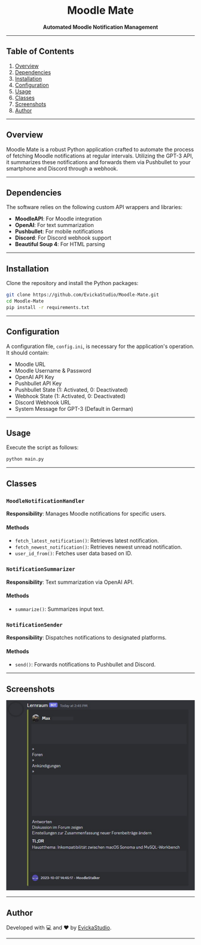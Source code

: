 <h1 align="center">Moodle Mate</h1>
<p align="center">
    <strong>Automated Moodle Notification Management</strong>
</p>

---

## Table of Contents
1. [Overview](#overview)
2. [Dependencies](#dependencies)
3. [Installation](#installation)
4. [Configuration](#configuration)
5. [Usage](#usage)
6. [Classes](#classes)
7. [Screenshots](#screenshots)
8. [Author](#author)

---

## <div id="overview">Overview</div>

Moodle Mate is a robust Python application crafted to automate the process of fetching Moodle notifications at regular intervals. Utilizing the GPT-3 API, it summarizes these notifications and forwards them via Pushbullet to your smartphone and Discord through a webhook.

---

## <div id="dependencies">Dependencies</div>

The software relies on the following custom API wrappers and libraries:

- **MoodleAPI**: For Moodle integration
- **OpenAI**: For text summarization
- **Pushbullet**: For mobile notifications
- **Discord**: For Discord webhook support
- **Beautiful Soup 4**: For HTML parsing

---

## <div id="installation">Installation</div>

Clone the repository and install the Python packages:

```bash
git clone https://github.com/EvickaStudio/Moodle-Mate.git
cd Moodle-Mate
pip install -r requirements.txt
```

---

## <div id="configuration">Configuration</div>

A configuration file, `config.ini`, is necessary for the application's operation. It should contain:

- Moodle URL
- Moodle Username & Password
- OpenAI API Key
- Pushbullet API Key
- Pushbullet State (1: Activated, 0: Deactivated)
- Webhook State (1: Activated, 0: Deactivated)
- Discord Webhook URL
- System Message for GPT-3 (Default in German)

---

## <div id="usage">Usage</div>

Execute the script as follows:

```bash
python main.py
```

---

## <div id="classes">Classes</div>

### `MoodleNotificationHandler`

**Responsibility**: Manages Moodle notifications for specific users.

#### Methods

- `fetch_latest_notification()`: Retrieves latest notification.
- `fetch_newest_notification()`: Retrieves newest unread notification.
- `user_id_from()`: Fetches user data based on ID.

### `NotificationSummarizer`

**Responsibility**: Text summarization via OpenAI API.

#### Methods

- `summarize()`: Summarizes input text.

### `NotificationSender`

**Responsibility**: Dispatches notifications to designated platforms.

#### Methods

- `send()`: Forwards notifications to Pushbullet and Discord.

---

## <div id="screenshots">Screenshots</div>

<img src="images/discord.jpg" alt="Discord Screenshot" width="600"/>

---

## <div id="author">Author</div>

Developed with 💻 and ❤️ by [EvickaStudio](https://github.com/EvickaStudio).

---